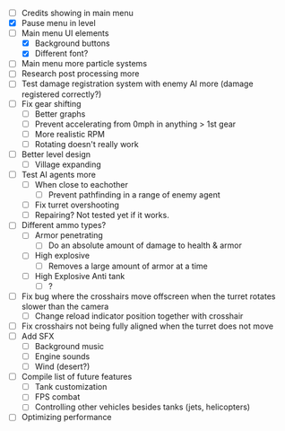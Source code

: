 - [ ] Credits showing in main menu
- [x] Pause menu in level
- [ ] Main menu UI elements
	- [x] Background buttons
	- [x] Different font?
- [ ] Main menu more particle systems
- [ ] Research post processing more
- [ ] Test damage registration system with enemy AI more (damage registered correctly?)
- [ ] Fix gear shifting
	- [ ] Better graphs
	- [ ] Prevent accelerating from 0mph in anything > 1st gear
	- [ ] More realistic RPM
	- [ ] Rotating doesn't really work
- [ ] Better level design
	- [ ] Village expanding
- [ ] Test AI agents more
	- [ ] When close to eachother
		- [ ] Prevent pathfinding in a range of enemy agent
	- [ ] Fix turret overshooting
	- [ ] Repairing? Not tested yet if it works.
- [ ] Different ammo types?
	- [ ] Armor penetrating
		- [ ] Do an absolute amount of damage to health & armor
	- [ ] High explosive
		- [ ] Removes a large amount of armor at a time
	- [ ] High Explosive Anti tank
		- [ ] ?
- [ ] Fix bug where the crosshairs move offscreen when the turret rotates slower than the camera
	- [ ] Change reload indicator position together with crosshair
- [ ] Fix crosshairs not being fully aligned when the turret does not move
- [ ] Add SFX
	- [ ] Background music
	- [ ] Engine sounds
	- [ ] Wind (desert?)
- [ ] Compile list of future features
	- [ ] Tank customization
	- [ ] FPS combat
	- [ ] Controlling other vehicles besides tanks (jets, helicopters)
- [ ] Optimizing performance